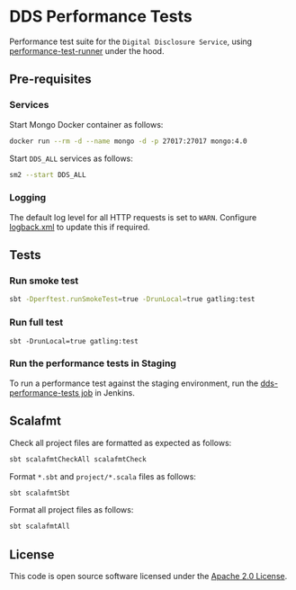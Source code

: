 # DDS Performance Tests

Performance test suite for the `Digital Disclosure Service`, using [performance-test-runner](https://github.com/hmrc/performance-test-runner) under the hood.

## Pre-requisites

### Services

Start Mongo Docker container as follows:

```bash
docker run --rm -d --name mongo -d -p 27017:27017 mongo:4.0
```

Start `DDS_ALL` services as follows:

```bash
sm2 --start DDS_ALL
```

### Logging

The default log level for all HTTP requests is set to `WARN`. Configure [logback.xml](src/test/resources/logback.xml) to update this if required.

## Tests

### Run smoke test

```bash
sbt -Dperftest.runSmokeTest=true -DrunLocal=true gatling:test
```

### Run full test
```
sbt -DrunLocal=true gatling:test
```

### Run the performance tests in Staging

To run a performance test against the staging environment, run the [dds-performance-tests job](https://performance.tools.staging.tax.service.gov.uk/job/dds-performance-tests/) in Jenkins.

## Scalafmt

Check all project files are formatted as expected as follows:

```bash
sbt scalafmtCheckAll scalafmtCheck
```

Format `*.sbt` and `project/*.scala` files as follows:

```bash
sbt scalafmtSbt
```

Format all project files as follows:

```bash
sbt scalafmtAll
```

## License

This code is open source software licensed under the [Apache 2.0 License]("http://www.apache.org/licenses/LICENSE-2.0.html").
